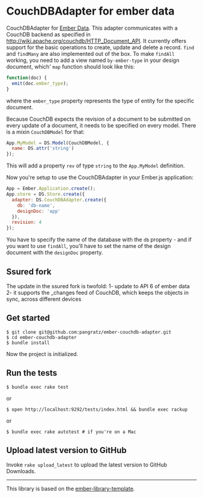 CouchDBAdapter for ember data
=============================

CouchDBAdapter for [Ember Data](https://github.com/emberjs/data). This adapter communicates with a CouchDB backend as specified in http://wiki.apache.org/couchdb/HTTP_Document_API. It currently offers support for the basic operations to create, update and delete a record. `find` and `findMany` are also implemented out of the box. To make `findAll` working, you need to add a view named `by-ember-type` in your design document, which' `map` function should look like this:

``` javascript
function(doc) {
  emit(doc.ember_type);
}
```

where the `ember_type` property represents the type of entity for the specific document.

Because CouchDB expects the revision of a document to be submitted on every update of a document, it needs to be specified on every model. There is a mixin `CouchDBModel` for that:

``` javascript
App.MyModel = DS.Model(CouchDBModel, {
  name: DS.attr('string')
});
```

This will add a property `rev` of type `string` to the `App.MyModel` definition.

Now you're setup to use the CouchDBAdapter in your Ember.js application:

``` javascript
App = Ember.Application.create();
App.store = DS.Store.create({
  adapter: DS.CouchDBAdapter.create({
    db: 'db-name',
    designDoc: 'app'
  }),
  revision: 4
});
```

You have to specify the name of the database with the `db` property - and if you want to use `findAll`, you'll have to set the name of the design document with the `designDoc` property.

Ssured fork
-----------

The update in the ssured fork is twofold:
1- update to API 6 of ember data
2- it supports the _changes feed of CouchDB, which keeps the objects in sync, across different devices

Get started
-----------

    $ git clone git@github.com:pangratz/ember-couchdb-adapter.git
    $ cd ember-couchdb-adapter
    $ bundle install

Now the project is initialized.

Run the tests
-------------

    $ bundle exec rake test

or

    $ open http://localhost:9292/tests/index.html && bundle exec rackup

or

    $ bundle exec rake autotest # if you're on a Mac

Upload latest version to GitHub
-------------------------------

Invoke `rake upload_latest` to upload the latest version to GitHub Downloads.

-----------------------------------------------

This library is based on the [ember-library-template](https://github.com/pangratz/ember-library-template).